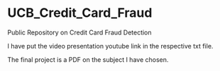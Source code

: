 # UCB_Credit_Card_Fraud
Public Repository on Credit Card Fraud Detection

I have put the video presentation youtube link in the respective txt file. 

The final project is a PDF on the subject I have chosen. 
